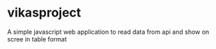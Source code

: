 # vikasproject
A simple javascript web application to read data from api and show on scree in table format
